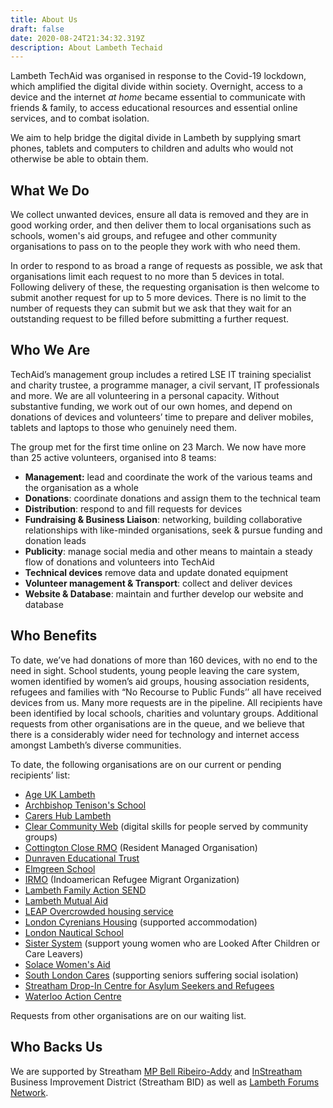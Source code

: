```yaml
---
title: About Us
draft: false
date: 2020-08-24T21:34:32.319Z
description: About Lambeth Techaid
---
```

Lambeth TechAid was organised in response to the Covid-19 lockdown, which amplified the digital divide within society.   Overnight, access to a device and the internet *at home* became essential to communicate with friends & family, to access educational resources and essential online services, and to combat isolation.  

We aim to help bridge the digital divide in Lambeth by supplying smart phones, tablets and computers to children and adults who would not otherwise be able to obtain them.  

## What We Do

We collect unwanted devices, ensure all data is removed and they are in good working order, and then deliver them to local organisations such as schools, women's aid groups, and refugee and other community organisations to pass on to the people they work with who need them.

In order to respond to as broad a range of requests as possible, we ask that organisations limit each request to no more than 5 devices in total.  Following delivery of these, the requesting organisation is then welcome to submit another request for up to 5 more devices.  There is no limit to the number of requests they can submit but we ask that they wait for an outstanding request to be filled before submitting a further request.

## Who We Are

TechAid’s management group includes a retired LSE IT training specialist and charity trustee, a programme manager, a civil servant, IT professionals and more. We are all volunteering in a personal capacity.  Without substantive funding, we work out of our own homes, and depend on donations of devices and volunteers’ time to prepare and deliver mobiles, tablets and laptops to those who genuinely need them.  

The group met for the first time online on 23 March.  We now have more than 25 active volunteers, organised into 8 teams: 

* **Management:** lead and coordinate the work of the various teams and the organisation as a whole
* **Donations**: coordinate donations and assign them to the technical team
* **Distribution**: respond to and fill requests for devices
* **Fundraising & Business Liaison**: networking, building collaborative relationships with like-minded organisations, seek & pursue funding and donation leads
* **Publicity**: manage social media and other means to maintain a steady flow of donations and volunteers into TechAid
* **Technical devices** remove data and update donated equipment
* **Volunteer management & Transport**: collect and deliver devices
* **Website & Database**: maintain and further develop our website and database

## Who Benefits

To date, we’ve had donations of more than 160 devices, with no end to the need in sight. School students, young people leaving the care system, women identified by women’s aid groups, housing association residents, refugees and families with “No Recourse to Public Funds’’ all have received devices from us. Many more requests are in the pipeline. All recipients have been identified by local schools, charities and voluntary groups. Additional requests from other organisations are in the queue, and we believe that there is a considerably wider need for technology and internet access amongst Lambeth’s diverse communities.

To date, the following organisations are on our current or pending recipients’ list:

* [Age UK Lambeth](https://www.ageuklambeth.org)
* [Archbishop Tenison's School](https://www.tenisons.com/)
* [Carers Hub Lambeth](https://www.carershub.org.uk/)
* [Clear Community Web](http://www.clearcommunityweb.co.uk) (digital skills for people served by community groups)
* [Cottington Close RMO](https://www.cottingtonclosermo.com/) (Resident Managed Organisation)
* [Dunraven Educational Trust](https://lambeth-techaid.ju.ma/dashboard/organisations/14)
* [Elmgreen School](https://www.the-elmgreen-school.org.uk/)
* [IRMO](http://irmo.org.uk) (Indoamerican Refugee Migrant Organization)
* [Lambeth Family Action SEND](https://www.family-action.org.uk/what-we-do/children-families/send/lambeth-pes/)
* [Lambeth Mutual Aid](https://www.lambethmutualaid.co.uk/)
* [LEAP Overcrowded housing service](http://leaplambeth.org.uk)
* [London Cyrenians Housing](https://www.cyrenians.org/) (supported accommodation)
* [London Nautical School](https://lns.org.uk/)
* [Sister System](https://sistersystem.org/) (support young women who are Looked After Children or Care Leavers)
* [Solace Women's Aid](https://www.solacewomensaid.org/)
* [South London Cares](https://southlondoncares.org.uk/home) (supporting seniors suffering social isolation)
* [Streatham Drop-In Centre for Asylum Seekers and Refugees](http://streathamdropin.org.uk/)
* [Waterloo Action Centre](http://www.waterlooactioncentre.co.uk/)

Requests from other organisations are on our waiting list.

## Who Backs Us

We are supported by Streatham [MP Bell Ribeiro-Addy](https://bellribeiroaddy.com/) and [InStreatham](https://www.instreatham.com/) Business Improvement District (Streatham BID) as well as [Lambeth Forums Network](https://www.lambeth.gov.uk/elections-and-council/lambeth-forum-network-lfn).
